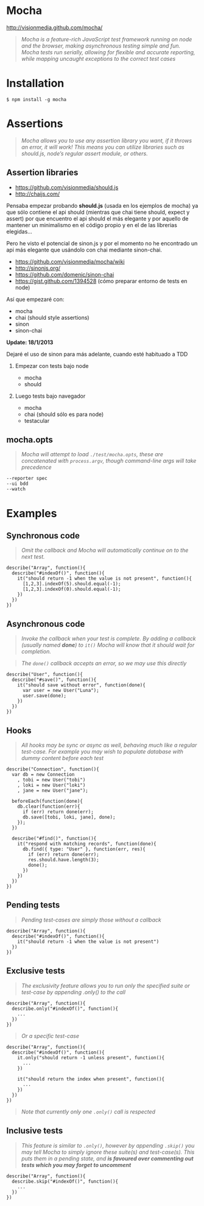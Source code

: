 # Mocha

http://visionmedia.github.com/mocha/

> _Mocha is a feature-rich JavaScript test framework running on node and the 
  browser, making asynchronous testing simple and fun. Mocha tests run serially, 
  allowing for flexible and accurate reporting, while mapping uncaught exceptions 
  to the correct test cases_

# Installation

    $ npm install -g mocha

# Assertions

> _Mocha allows you to use any assertion library you want, if it throws an error, 
  it will work! This means you can utilize libraries such as should.js, node’s 
  regular assert module, or others._

## Assertion libraries

*   https://github.com/visionmedia/should.js
*   http://chaijs.com/

Pensaba empezar probando **should.js** (usada en los ejemplos de mocha) ya que 
sólo contiene el api should (mientras que chai tiene should, expect y assert)
por que encuentro el api should el más elegante y por aquello de mantener un 
minimalismo en el código propio y en el de las librerias elegidas...

Pero he visto el potencial de sinon.js y por el momento no he encontrado un api
más elegante que usándolo con chai mediante sinon-chai.

*   https://github.com/visionmedia/mocha/wiki
*   http://sinonjs.org/
*   https://github.com/domenic/sinon-chai
*   https://gist.github.com/1394528 (cómo preparar entorno de tests en node)

Así que empezaré con:

*   mocha
*   chai (should style assertions)
*   sinon
*   sinon-chai

**Update: 18/1/2013**

Dejaré el uso de sinon para más adelante, cuando esté habituado a TDD

1.  Empezar con tests bajo node

    *   mocha
    *   should

2.  Luego tests bajo navegador

    *   mocha
    *   chai (should sólo es para node)
    *   testacular

## mocha.opts

> _Mocha will attempt to load `./test/mocha.opts`, these are concatenated with
> `process.argv`, though command-line args will take precedence_

    --reporter spec
    --ui bdd
    --watch

# Examples

## Synchronous code

> _Omit the callback and Mocha will automatically continue on to the next test._

    describe("Array", function(){
      describe("#indexOf()", function(){
        it("should return -1 when the value is not present", function(){
          [1,2,3].indexOf(5).should.equal(-1);
          [1,2,3].indexOf(0).should.equal(-1);
        })
      })
    })

## Asynchronous code

> _Invoke the callback when your test is complete. By adding a callback (usually 
  named **done**) to `it()` Mocha will know that it should wait for completion._

> _The `done()` callback accepts an error, so we may use this directly_

    describe("User", function(){
      describe("#save()", function(){
        it("should save without error", function(done){
          var user = new User("Luna");
          user.save(done);
        })
      })
    })

## Hooks

> _All hooks may be sync or async as well, behaving much like a regular test-case. 
  For example you may wish to populate database with dummy content before each 
  test_

    describe("Connection", function(){
      var db = new Connection
        , tobi = new User("tobi")
        , loki = new User("loki")
        , jane = new User("jane");
    
      beforeEach(function(done){
        db.clear(function(err){
          if (err) return done(err);
          db.save([tobi, loki, jane], done);
        });
      })
    
      describe("#find()", function(){
        it("respond with matching records", function(done){
          db.find({ type: "User" }, function(err, res){
            if (err) return done(err);
            res.should.have.length(3);
            done();
          })
        })
      })
    })

## Pending tests

> _Pending test-cases are simply those without a callback_

    describe("Array", function(){
      describe("#indexOf()", function(){
        it("should return -1 when the value is not present")
      })
    })

## Exclusive tests

> _The exclusivity feature allows you to run only the specified suite or test-case 
  by appending .only() to the call_

    describe("Array", function(){
      describe.only("#indexOf()", function(){
        ...
      })
    })

> _Or a specific test-case_

    describe("Array", function(){
      describe("#indexOf()", function(){
        it.only("should return -1 unless present", function(){
          ...
        })

        it("should return the index when present", function(){
          ...
        })
      })
    })

> _Note that currently only one `.only()` call is respected_

## Inclusive tests

> _This feature is similar to `.only()`, however by appending `.skip()` you may 
  tell Mocha to simply ignore these suite(s) and test-case(s). This puts them in a 
  pending state, and **is favoured over commenting out tests which you may forget 
  to uncomment**_

    describe("Array", function(){
      describe.skip("#indexOf()", function(){
        ...
      })
    })
